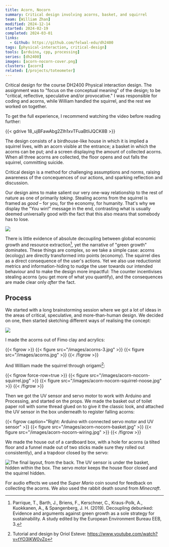 ```yaml
---
title: Acorn, Nocorn
summary: Critical design involving acorns, basket, and squirrel
team: [William Zhan]
modified: 2024-12-14
started: 2024-02-19
completed: 2024-03-01
links:
  - Github: https://github.com/felwal-edu/dh2400
tags: [physical-interaction, critical-design]
tools: [arduino, cpp, processing]
series: [dh2400]
images: [acorn-nocorn-cover.png]
clusters: [acorn]
related: [/projects/toteometer]
---
```


Critical design for the course DH2400 Physical interaction design. The assignment was to "focus on the conceptual meaning" of the design; to be "critical, reflective, speculative and/or provocative." I was responsible for coding and acorns, while William handled the squirrel, and the rest we worked on together.

To get the full experience, I recommend watching the video before reading further:

{{< gdrive 18_ujBFawAbg2ZIh1xvTFuaBtliJQCK8B >}}

The design consists of a birdhouse-like house in which it is implied a squirrel lives, with an acorn visible at the entrance; a basket in which the acorns can be put; and a screen displaying the amount of collected acorns. When all three acorns are collected, the floor opens and out falls the squirrel, committing suicide.

Critical design is a method for challenging assumptions and norms, raising awareness of the concequences of our actions, and sparking reflection and discussion.

Our design aims to make salient our very one-way relationship to the rest of nature as one of primarily _taking_. Stealing acorns from the squirrel is framed as _good_ – for you, for the economy, for humanity. That's why we display the "You win!" message in the end, contrasting what is usually deemed universally good with the fact that this also means that somebody has to lose.

![](/images/acorn-nocorn-win.png)

There is little evidence of absolute decoupling between global economic growth and resource extraction[^decouple], yet the narrative of "green growth" dominates. These things are complex, so we take a simple case: acorns (ecology) are directly transformed into points (economy). The squirrel dies as a direct consequence of the user's actions. Yet we also use reductionist metrics and information-hiding to nudge the user towards our intended behaviour and to make the design more impactful: The counter incentivises stealing acorns (you get more of what you quantify), and the consequences are made clear only _after_ the fact.

[^decouple]: Parrique, T., Barth, J., Briens, F., Kerschner, C., Kraus-Polk, A., Kuokkanen, A., & Spangenberg, J. H. (2019). Decoupling debunked: Evidence and arguments against green growth as a sole strategy for sustainability. A study edited by the European Environment Bureau EEB, 3.

## Process

We started with a long brainstorming session where we got a lot of ideas in the areas of critical, speculative, and more-than-human design. We decided on one, then started sketching different ways of realising the concept:

![](/images/acorn-nocorn-sketch.jpg)

I made the acorns out of Fimo clay and acrylics:

{{< figrow >}}
    {{< figure src="/images/acorns-3.jpg" >}}
    {{< figure src="/images/acorns.jpg" >}}
{{< /figrow >}}

[](/art/acorns)

And William made the squirrel through origami[^origami]:

{{< figrow force-row=true >}}
    {{< figure src="/images/acorn-nocorn-squirrel.jpg" >}}
    {{< figure src="/images/acorn-nocorn-squirrel-noose.jpg" >}}
{{< /figrow >}}

[^origami]: Tutorial and design by Oriol Esteve: https://www.youtube.com/watch?v=tYO3IKW0vZo

Then we got the UV sensor and servo motor to work with Arduino and Processing, and started on the props. We made the basket out of toilet paper roll with some thread glued on to give it the classic look, and attached the UV sensor in the box underneath to register falling acorns:

{{< figrow caption="Right: Arduino with connected servo motor and UV sensor" >}}
    {{< figure src="/images/acorn-nocorn-basket.jpg" >}}
    {{< figure src="/images/acorn-nocorn-wiring.jpg" >}}
{{< /figrow >}}

We made the house out of a cardboard box, with a hole for acorns (a tilted floor and a funnel made out of two sticks made sure they rolled out consistently), and a trapdoor closed by the servo:

![The final layout, from the back. The UV sensor is under the basket, hidden within the box. The servo motor keeps the house floor closed and the squirrel hidden.](/images/acorn-nocorn-back.jpg)

For audio effects we used the _Super Mario_ coin sound for feedback on collecting the acorns. We also used the rabbit death sound from _Minecraft_.
